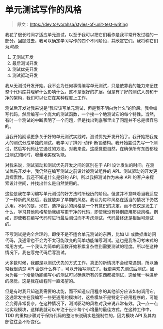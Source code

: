 # 单元测试写作的风格

> 原文：<https://dev.to/vorahsa/styles-of-unit-test-writing>

我花了很长时间才适应单元测试，以至于我可以把它们看作是我平常开发过程的一部分。回顾过去，我可以确定学习写作的四个不同阶段，并欣赏它们。我将称它们为*风格*:

1.  无测试开发
2.  最后测试开发
3.  测试优先开发
4.  测试驱动开发

我从无测试开发开始。我不会为任何事情编写单元测试，只是依靠我的能力来记住整个代码库并理解什么影响什么。这不是很好的扩展。但是有了好的测试人员和干净的架构，我们可以让它在某种程度上工作。

测试后开发对我来说是“我应该写单元测试，但是我不明白为什么”的阶段。我会编写代码，然后编写一个庞大的测试函数，一个接一个地测试它的每个特性。当然，有时一个测试的中断表明了一个问题，但是找出到底哪里出了问题并不总是很容易的。

当我开始阅读更多关于好的单元测试实践时，测试优先开发开始了。我开始把我庞大的测试分成单独的测试。我学习了排列-动作-断言结构。我开始尝试先写一个测试，然后写代码让它通过的方法。对我来说，这感觉更自然，在确保所有东西都经过测试的同时，增量地实现功能。

对我来说，测试驱动和测试优先开发之间的区别在于 API 设计发生的时间。在测试优先开发中，我仍然在编写测试之前设计被测试组件的 API。测试驱动的开发更具探索性。我还不知道什么是好的 API，所以我把测试作为未来 API 的客户来探索设计空间，并找出什么是自然使用的。

这些是我在学习编写单元测试的好方法时所经历的阶段。但这并不意味着当我适应了一种新的风格后，我就放弃了早期的风格。我认为每种风格在适当的情况下仍然适用。不同的是，现在，选择合适的风格是一个有意识的决定，而不仅仅是发生了什么，学习其他风格帮助我编写更干净的代码，即使我没有特别应用那些风格。例如，即使我在编写代码时进行最后测试而不考虑测试，代码最终还是相当可测试的。

不写测试是完全合理的。即使不是不适合单元测试的东西，比如 UI 或数据库访问代码，我通常也不会为不太可能改变的简单功能编写测试。这也是我练习考末式的常用方式。一个我认为简单的函数开始积累复杂性到需要测试的程度。所以在这种情况下，我在写完代码后写测试。

大多数时候，我都是以测试优先的方式工作。真正的新情况不会经常遇到，所以通常我很清楚 API 会是什么样子，可以开始写测试了。我更喜欢先测试后测试，因为为每一个增量功能编写小的测试可以确保所有的东西都被测试，这给我一种进步的感觉，这是我在编程时一直渴望的。

但是有时我只知道我需要的功能，而不知道应用程序的其他部分应该如何调用它。这通常发生在我编写一些更通用的模块时，这些模块不是特定于应用程序的，可能会变得非常复杂。在这种情况下，测试驱动的风格对我来说非常有效。我一点一点地实现模块，这样我就可以专注于设计每个小增量的最佳方式。在这种工作中，TDD 的重构步骤对于保持代码的整洁来说确实是强制性的，因为模块 API 及其内部往往会不断变化。